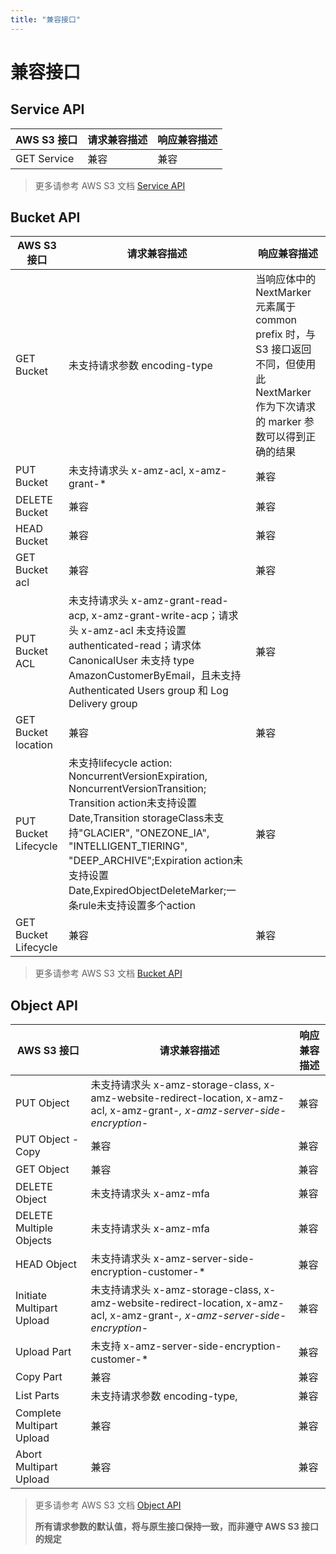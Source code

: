 ```yaml
---
title: "兼容接口"
---
```

# 兼容接口

## Service API

| AWS S3 接口 | 请求兼容描述 | 响应兼容描述 |
| --- | --- | --- |
| GET Service | 兼容 | 兼容 |

> 更多请参考 AWS S3 文档 [Service API](http://docs.aws.amazon.com/zh_cn/AmazonS3/latest/API/RESTServiceOps.html)

## Bucket API

| AWS S3 接口 | 请求兼容描述 | 响应兼容描述 |
| --- | --- | --- |
| GET Bucket | 未支持请求参数 encoding-type | 当响应体中的 NextMarker 元素属于 common prefix 时，与 S3 接口返回不同，但使用此 NextMarker 作为下次请求的 marker 参数可以得到正确的结果 |
| PUT Bucket | 未支持请求头 x-amz-acl, x-amz-grant-* | 兼容 |
| DELETE Bucket | 兼容 | 兼容 |
| HEAD Bucket | 兼容 | 兼容 |
| GET Bucket acl | 兼容 | 兼容 |
| PUT Bucket ACL | 未支持请求头 x-amz-grant-read-acp, x-amz-grant-write-acp；请求头 x-amz-acl 未支持设置 authenticated-read；请求体 CanonicalUser 未支持 type AmazonCustomerByEmail，且未支持 Authenticated Users group 和 Log Delivery group | 兼容 |
| GET Bucket location | 兼容 | 兼容 |
| PUT Bucket Lifecycle | 未支持lifecycle action: NoncurrentVersionExpiration, NoncurrentVersionTransition; Transition action未支持设置Date,Transition storageClass未支持"GLACIER", "ONEZONE_IA", "INTELLIGENT_TIERING", "DEEP_ARCHIVE";Expiration action未支持设置Date,ExpiredObjectDeleteMarker;一条rule未支持设置多个action | 兼容 |
| GET Bucket Lifecycle | 兼容 | 兼容 |

> 更多请参考 AWS S3 文档 [Bucket API](http://docs.aws.amazon.com/AmazonS3/latest/API/RESTBucketOps.html)

## Object API

| AWS S3 接口 | 请求兼容描述 | 响应兼容描述 |
| --- | --- | --- |
| PUT Object | 未支持请求头 x-amz-storage-class, x-amz-website-redirect-location, x-amz-acl, x-amz-grant-*, x-amz-server-side-encryption-* | 兼容 |
| PUT Object - Copy | 兼容 | 兼容 |
| GET Object | 兼容 | 兼容 |
| DELETE Object | 未支持请求头 x-amz-mfa | 兼容 |
| DELETE Multiple Objects | 未支持请求头 x-amz-mfa | 兼容 |
| HEAD Object | 未支持请求头 x-amz-server-side​-encryption​-customer-* | 兼容 |
| Initiate Multipart Upload | 未支持请求头 x-amz-storage-class, x-amz-website-redirect-location, x-amz-acl, x-amz-grant-*, x-amz-server-side-encryption-* | 兼容 |
| Upload Part | 未支持 x-amz-server-side-encryption-customer-* | 兼容 |
| Copy Part | 兼容 | 兼容 |
| List Parts | 未支持请求参数 encoding-type, | 兼容 |
| Complete Multipart Upload | 兼容 | 兼容 |
| Abort Multipart Upload | 兼容 | 兼容 |

> 更多请参考 AWS S3 文档 [Object API](http://docs.aws.amazon.com/AmazonS3/latest/API/RESTObjectOps.html)
>
> **所有请求参数的默认值，将与原生接口保持一致，而非遵守 AWS S3 接口的规定**
